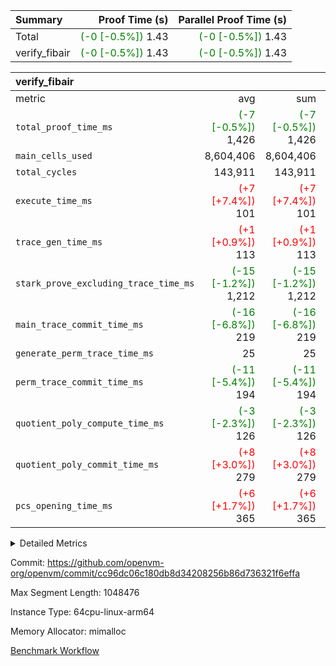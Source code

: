 | Summary | Proof Time (s) | Parallel Proof Time (s) |
|:---|---:|---:|
| Total | <span style='color: green'>(-0 [-0.5%])</span> 1.43 | <span style='color: green'>(-0 [-0.5%])</span> 1.43 |
| verify_fibair | <span style='color: green'>(-0 [-0.5%])</span> 1.43 | <span style='color: green'>(-0 [-0.5%])</span> 1.43 |


| verify_fibair |||||
|:---|---:|---:|---:|---:|
|metric|avg|sum|max|min|
| `total_proof_time_ms ` | <span style='color: green'>(-7 [-0.5%])</span> 1,426 | <span style='color: green'>(-7 [-0.5%])</span> 1,426 | <span style='color: green'>(-7 [-0.5%])</span> 1,426 | <span style='color: green'>(-7 [-0.5%])</span> 1,426 |
| `main_cells_used     ` |  8,604,406 |  8,604,406 |  8,604,406 |  8,604,406 |
| `total_cycles        ` |  143,911 |  143,911 |  143,911 |  143,911 |
| `execute_time_ms     ` | <span style='color: red'>(+7 [+7.4%])</span> 101 | <span style='color: red'>(+7 [+7.4%])</span> 101 | <span style='color: red'>(+7 [+7.4%])</span> 101 | <span style='color: red'>(+7 [+7.4%])</span> 101 |
| `trace_gen_time_ms   ` | <span style='color: red'>(+1 [+0.9%])</span> 113 | <span style='color: red'>(+1 [+0.9%])</span> 113 | <span style='color: red'>(+1 [+0.9%])</span> 113 | <span style='color: red'>(+1 [+0.9%])</span> 113 |
| `stark_prove_excluding_trace_time_ms` | <span style='color: green'>(-15 [-1.2%])</span> 1,212 | <span style='color: green'>(-15 [-1.2%])</span> 1,212 | <span style='color: green'>(-15 [-1.2%])</span> 1,212 | <span style='color: green'>(-15 [-1.2%])</span> 1,212 |
| `main_trace_commit_time_ms` | <span style='color: green'>(-16 [-6.8%])</span> 219 | <span style='color: green'>(-16 [-6.8%])</span> 219 | <span style='color: green'>(-16 [-6.8%])</span> 219 | <span style='color: green'>(-16 [-6.8%])</span> 219 |
| `generate_perm_trace_time_ms` |  25 |  25 |  25 |  25 |
| `perm_trace_commit_time_ms` | <span style='color: green'>(-11 [-5.4%])</span> 194 | <span style='color: green'>(-11 [-5.4%])</span> 194 | <span style='color: green'>(-11 [-5.4%])</span> 194 | <span style='color: green'>(-11 [-5.4%])</span> 194 |
| `quotient_poly_compute_time_ms` | <span style='color: green'>(-3 [-2.3%])</span> 126 | <span style='color: green'>(-3 [-2.3%])</span> 126 | <span style='color: green'>(-3 [-2.3%])</span> 126 | <span style='color: green'>(-3 [-2.3%])</span> 126 |
| `quotient_poly_commit_time_ms` | <span style='color: red'>(+8 [+3.0%])</span> 279 | <span style='color: red'>(+8 [+3.0%])</span> 279 | <span style='color: red'>(+8 [+3.0%])</span> 279 | <span style='color: red'>(+8 [+3.0%])</span> 279 |
| `pcs_opening_time_ms ` | <span style='color: red'>(+6 [+1.7%])</span> 365 | <span style='color: red'>(+6 [+1.7%])</span> 365 | <span style='color: red'>(+6 [+1.7%])</span> 365 | <span style='color: red'>(+6 [+1.7%])</span> 365 |



<details>
<summary>Detailed Metrics</summary>

|  | verify_program_compile_ms | total_cells | stark_prove_excluding_trace_time_ms | quotient_poly_compute_time_ms | quotient_poly_commit_time_ms | perm_trace_commit_time_ms | pcs_opening_time_ms | main_trace_commit_time_ms |
| --- | --- | --- | --- | --- | --- | --- | --- |
|  | 4 | 65,536 | 63 | 2 | 13 | 0 | 32 | 13 | 

| air_name | rows | quotient_deg | main_cols | interactions | constraints | cells |
| --- | --- | --- | --- | --- | --- | --- |
| AccessAdapterAir<2> |  | 4 |  | 5 | 11 |  | 
| AccessAdapterAir<4> |  | 4 |  | 5 | 11 |  | 
| AccessAdapterAir<8> |  | 4 |  | 5 | 11 |  | 
| FibonacciAir | 32,768 | 1 | 2 |  | 5 | 65,536 | 
| FriReducedOpeningAir |  | 4 |  | 39 | 60 |  | 
| NativePoseidon2Air<BabyBearParameters>, 1> |  | 4 |  | 136 | 530 |  | 
| PhantomAir |  | 4 |  | 3 | 4 |  | 
| ProgramAir |  | 1 |  | 1 | 4 |  | 
| VariableRangeCheckerAir |  | 1 |  | 1 | 4 |  | 
| VmAirWrapper<AluNativeAdapterAir, FieldArithmeticCoreAir> |  | 4 |  | 15 | 23 |  | 
| VmAirWrapper<BranchNativeAdapterAir, BranchEqualCoreAir<1> |  | 4 |  | 11 | 22 |  | 
| VmAirWrapper<JalNativeAdapterAir, JalCoreAir> |  | 4 |  | 7 | 6 |  | 
| VmAirWrapper<NativeAdapterAir<2, 0>, PublicValuesCoreAir> |  | 4 |  | 11 | 22 |  | 
| VmAirWrapper<NativeLoadStoreAdapterAir<1>, NativeLoadStoreCoreAir<1> |  | 4 |  | 15 | 16 |  | 
| VmAirWrapper<NativeLoadStoreAdapterAir<4>, NativeLoadStoreCoreAir<4> |  | 4 |  | 15 | 16 |  | 
| VmAirWrapper<NativeVectorizedAdapterAir<4>, FieldExtensionCoreAir> |  | 4 |  | 15 | 23 |  | 
| VmConnectorAir |  | 4 |  | 3 | 8 |  | 
| VolatileBoundaryAir |  | 4 |  | 4 | 16 |  | 

| group | trace_gen_time_ms | total_proof_time_ms | total_cycles | total_cells | stark_prove_excluding_trace_time_ms | quotient_poly_compute_time_ms | quotient_poly_commit_time_ms | perm_trace_commit_time_ms | pcs_opening_time_ms | main_trace_commit_time_ms | main_cells_used | generate_perm_trace_time_ms | execute_time_ms |
| --- | --- | --- | --- | --- | --- | --- | --- | --- | --- | --- | --- | --- | --- |
| verify_fibair | 113 | 1,426 | 143,911 | 24,779,416 | 1,212 | 126 | 279 | 194 | 365 | 219 | 8,604,406 | 25 | 101 | 

| group | air_name | rows | prep_cols | perm_cols | main_cols | cells |
| --- | --- | --- | --- | --- | --- | --- |
| verify_fibair | AccessAdapterAir<2> | 65,536 |  | 12 | 11 | 1,507,328 | 
| verify_fibair | AccessAdapterAir<4> | 32,768 |  | 12 | 13 | 819,200 | 
| verify_fibair | AccessAdapterAir<8> | 128 |  | 12 | 17 | 3,712 | 
| verify_fibair | FriReducedOpeningAir | 1,024 |  | 44 | 27 | 72,704 | 
| verify_fibair | NativePoseidon2Air<BabyBearParameters>, 1> | 16,384 |  | 160 | 399 | 9,158,656 | 
| verify_fibair | PhantomAir | 4,096 |  | 8 | 6 | 57,344 | 
| verify_fibair | ProgramAir | 8,192 |  | 8 | 10 | 147,456 | 
| verify_fibair | VariableRangeCheckerAir | 262,144 | 2 | 8 | 1 | 2,359,296 | 
| verify_fibair | VmAirWrapper<AluNativeAdapterAir, FieldArithmeticCoreAir> | 131,072 |  | 20 | 29 | 6,422,528 | 
| verify_fibair | VmAirWrapper<BranchNativeAdapterAir, BranchEqualCoreAir<1> | 16,384 |  | 16 | 23 | 638,976 | 
| verify_fibair | VmAirWrapper<JalNativeAdapterAir, JalCoreAir> | 4,096 |  | 12 | 9 | 86,016 | 
| verify_fibair | VmAirWrapper<NativeLoadStoreAdapterAir<1>, NativeLoadStoreCoreAir<1> | 32,768 |  | 24 | 22 | 1,507,328 | 
| verify_fibair | VmAirWrapper<NativeLoadStoreAdapterAir<4>, NativeLoadStoreCoreAir<4> | 16,384 |  | 24 | 31 | 901,120 | 
| verify_fibair | VmAirWrapper<NativeVectorizedAdapterAir<4>, FieldExtensionCoreAir> | 8,192 |  | 20 | 38 | 475,136 | 
| verify_fibair | VmConnectorAir | 2 | 1 | 8 | 4 | 24 | 
| verify_fibair | VolatileBoundaryAir | 32,768 |  | 8 | 11 | 622,592 | 

</details>


Commit: https://github.com/openvm-org/openvm/commit/cc96dc06c180db8d34208256b86d736321f6effa

Max Segment Length: 1048476

Instance Type: 64cpu-linux-arm64

Memory Allocator: mimalloc

[Benchmark Workflow](https://github.com/openvm-org/openvm/actions/runs/13221041988)
